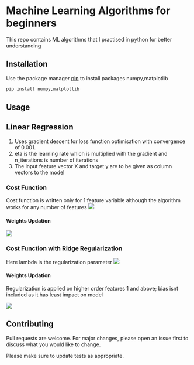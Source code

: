 # Machine Learning Algorithms for beginners

This repo contains ML algorithms that I practised in python for better understanding

## Installation

Use the package manager [pip](https://pip.pypa.io/en/stable/) to install packages numpy,matplotlib

```bash
pip install numpy,matplotlib
```

## Usage

## Linear Regression

1. Uses gradient descent for loss function optimisation with convergence of 0.001.
2. eta is the learning rate which is multiplied with the gradient and n_iterations is number of iterations 
3. The input feature vector X and target y are to be given as column vectors to the model

### Cost Function
Cost function is written only for 1 feature variable although the algorithm works for any number of features
<img src="https://latex.codecogs.com/gif.latex?%5Clarge%20cost%5C%20function%20%3D%20%5Cfrac%7B1%7D%7B2m%7D%5Csum%20_%7Bi%3D1%7D%5E%7Bm%7D%5C%20%5B%5C%20y%5E%7B%28i%29%7D%20-%20%28w_%7B0%7D%20&plus;%20w_%7B1%7Dx%5E%7B%28i%29%7D%29%5C%20%5D%5E%7B2%7D"/>

#### Weights Updation

<img src="https://latex.codecogs.com/gif.latex?%5Clarge%20%5C%5Cfor%5C%20w_%7B1%7D%20%3A%20%5C%20w_%7B1%7D%20%3D%20w_%7B1%7D%5C%20-%20%5C%20%5Ceta%20%5Cfrac%7B1%7D%7Bm%7D%5C%20%5Csum%20_%7Bi%3D1%7D%5E%7Bm%7D%28y%5E%7B%28i%29%7D%20-%20%28w_%7B0%7D%20&plus;%20w_%7B1%7Dx%5E%7B%28i%29%7D%29%20%29%28-w_%7B1%7D%29%20%5C%5Cfor%5C%20w_%7B0%7D%20%3A%20%5C%20w_%7B0%7D%20%3D%20w_%7B0%7D%5C%20-%20%5C%20%5Ceta%5Cfrac%7B1%7D%7Bm%7D%5C%20%5Csum%20_%7Bi%3D1%7D%5E%7Bm%7D%28y%5E%7B%28i%29%7D%20-%20%28w_%7B0%7D%20&plus;%20w_%7B1%7Dx%5E%7B%28i%29%7D%29%20%29%28-1%29" />

### Cost Function with Ridge Regularization
Here lambda is the regularization parameter
<img src="https://latex.codecogs.com/gif.latex?%5Clarge%20%5C%5Ccost%5C%20function%20%3D%20%5Cfrac%7B1%7D%7B2m%7D%5Csum%20_%7Bi%3D1%7D%5E%7Bm%7D%5C%20%5B%5C%20y%5E%7B%28i%29%7D%20-%20%28w_%7B0%7D%20&plus;%20w_%7B1%7Dx%5E%7B%28i%29%7D%29%5C%20%5D%5E%7B2%7D%20&plus;%20%5Cfrac%7B%5Clambda%20%7D%7B2m%7D%28w_%7B0%7D%5E%7B2%7D%20&plus;%20w_%7B1%7D%5E%7B2%7D%29"/>

#### Weights Updation
Regularization is applied on higher order features 1 and above; bias isnt included as it has least impact on model

<img src ="https://latex.codecogs.com/gif.latex?%5Clarge%20%5C%5Cfor%5C%20w_%7B1%7D%20%3A%20%5C%20w_%7B1%7D%20%3D%20w_%7B1%7D%281%20-%20%5Cfrac%7B%5Clambda%5Ceta%20%7D%7Bm%7D%29%5C%20-%20%5C%20%5Ceta%20%5Cfrac%7B1%7D%7Bm%7D%5C%20%5Csum%20_%7Bi%3D1%7D%5E%7Bm%7D%28y%5E%7B%28i%29%7D%20-%20%28w_%7B0%7D%20&plus;%20w_%7B1%7Dx%5E%7B%28i%29%7D%29%20%29%28-w_%7B1%7D%29%20%5C%5Cfor%5C%20w_%7B0%7D%20%3A%20%5C%20w_%7B0%7D%20%3D%20w_%7B0%7D%5C%20-%20%5C%20%5Ceta%5Cfrac%7B1%7D%7Bm%7D%5C%20%5Csum%20_%7Bi%3D1%7D%5E%7Bm%7D%28y%5E%7B%28i%29%7D%20-%20%28w_%7B0%7D%20&plus;%20w_%7B1%7Dx%5E%7B%28i%29%7D%29%20%29%28-1%29" />


## Contributing
Pull requests are welcome. For major changes, please open an issue first to discuss what you would like to change.

Please make sure to update tests as appropriate.
